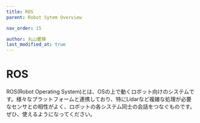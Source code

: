 ```yaml
---
title: ROS
parent: Robot Sytem Overview

nav_order: 15

author: 丸山響輝
last_modified_at: true
---
```


# **ROS**

ROS(Robot Operating System)とは、OSの上で動くロボット向けのシステムです。様々なプラットフォームと連携しており、特にLidarなど複雑な処理が必要なセンサとの相性がよく、ロボットの各システム同士の会話をつなぐものです。ぜひ、使えるようになってください。
